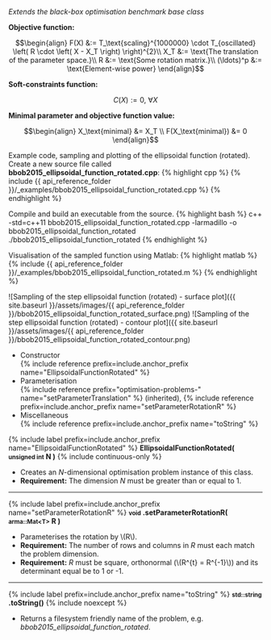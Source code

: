 *Extends the black-box optimisation benchmark base class*

**Objective function:**

$$\begin{align}
F(X) &:=  T_\text{scaling}^{1000000} \cdot T_{oscillated} \left( R \cdot \left( X - X_T \right) \right)^{2}\\
X_T &:= \text{The translation of the parameter space.}\\
R &:= \text{Some rotation matrix.}\\
(\ldots)^p &:= \text{Element-wise power}
\end{align}$$

**Soft-constraints function:**

$$C(X) := 0, \ \forall X$$

**Minimal parameter and objective function value:**

$$\begin{align}
X_\text{minimal} &= X_T \\
F(X_\text{minimal}) &= 0
\end{align}$$

Example code, sampling and plotting of the ellipsoidal function (rotated).
Create a new source file called **bbob2015_ellipsoidal_function_rotated.cpp**:
{% highlight cpp %}
{% include {{ api_reference_folder }}/_examples/bbob2015_ellipsoidal_function_rotated.cpp %}
{% endhighlight %}

Compile and build an executable from the source.
{% highlight bash %}
c++ -std=c++11 bbob2015_ellipsoidal_function_rotated.cpp -larmadillo -o bbob2015_ellipsoidal_function_rotated
./bbob2015_ellipsoidal_function_rotated
{% endhighlight %}

Visualisation of the sampled function using Matlab:
{% highlight matlab %}
{% include {{ api_reference_folder }}/_examples/bbob2015_ellipsoidal_function_rotated.m %}
{% endhighlight %}

![Sampling of the step ellipsoidal function (rotated) - surface plot]({{ site.baseurl }}/assets/images/{{ api_reference_folder }}/bbob2015_ellipsoidal_function_rotated_surface.png)
![Sampling of the step ellipsoidal function (rotated) - contour plot]({{ site.baseurl }}/assets/images/{{ api_reference_folder }}/bbob2015_ellipsoidal_function_rotated_contour.png)

- Constructor<br>
  {% include reference prefix=include.anchor_prefix name="EllipsoidalFunctionRotated" %}
- Parameterisation<br>
  {% include reference prefix="optimisation-problems-" name="setParameterTranslation" %} (inherited), {% include reference prefix=include.anchor_prefix name="setParameterRotationR" %}
- Miscellaneous<br>
  {% include reference prefix=include.anchor_prefix name="toString" %}

{% include label prefix=include.anchor_prefix name="EllipsoidalFunctionRotated" %}
**EllipsoidalFunctionRotated( <small>unsigned int</small> N )** {% include continuous-only %}

- Creates an *N*-dimensional optimisation problem instance of this class.
- **Requirement:** The dimension *N* must be greater than or equal to 1.

---
{% include label prefix=include.anchor_prefix name="setParameterRotationR" %}
**<small>void</small> .setParameterRotationR( <small>arma::Mat&lt;T&gt;</small> R )**

- Parameterises the rotation by \\(R\\).
- **Requirement:** The number of rows and columns in *R* must each match the problem dimension.
- **Requirement:** *R* must be square, orthonormal (\\(R^{t} = R^{-1}\\)) and its determinant equal be to 1 or -1.

---
{% include label prefix=include.anchor_prefix name="toString" %}
**<small>std::string</small> .toString()** {% include noexcept %}

- Returns a filesystem friendly name of the problem, e.g. *bbob2015_ellipsoidal_function_rotated*.


